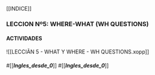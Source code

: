 [[INDICE]]
### LECCION Nº5: WHERE-WHAT (WH QUESTIONS)
#### ACTIVIDADES
![[LECCIÃN 5 - WHAT Y WHERE - WH QUESTIONS.xopp]]























#[[___Ingles_desde_0___]]
#[[___Ingles_desde_0___]]